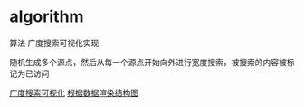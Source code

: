 # algorithm
算法
广度搜索可视化实现

随机生成多个源点，然后从每一个源点开始向外进行宽度搜索，被搜索的内容被标记为已访问

 [广度搜索可视化](https://areaxe.github.io/algorithm/wideSearch.html)
 [根据数据渲染结构图](https://areaxe.github.io/algorithm/tree_new/index.html)

